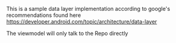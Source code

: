 This is a sample data layer implementation according to google's recommendations found here https://developer.android.com/topic/architecture/data-layer

The viewmodel will only talk to the Repo directly
